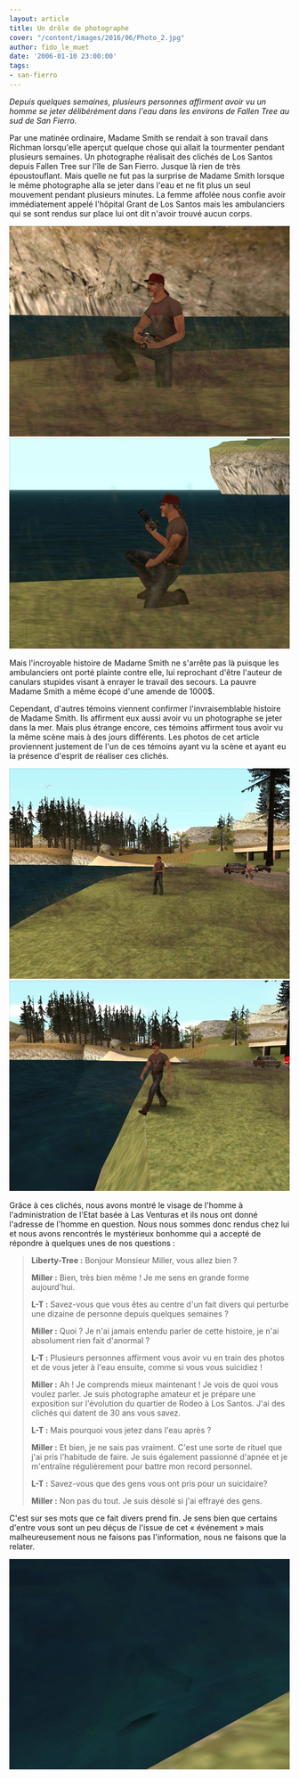 ```yaml
---
layout: article
title: Un drôle de photographe
cover: "/content/images/2016/06/Photo_2.jpg"
author: fido_le_muet
date: '2006-01-10 23:00:00'
tags:
- san-fierro
---
```


_Depuis quelques semaines, plusieurs personnes affirment avoir vu un homme se jeter délibérément dans l'eau dans les environs de Fallen Tree au sud de San Fierro._

Par une matinée ordinaire, Madame Smith se rendait à son travail dans Richman lorsqu'elle aperçut quelque chose qui allait la tourmenter pendant plusieurs semaines. Un photographe réalisait des clichés de Los Santos depuis Fallen Tree sur l'île de San Fierro. Jusque là rien de très époustouflant. Mais quelle ne fut pas la surprise de Madame Smith lorsque le même photographe alla se jeter dans l'eau et ne fit plus un seul mouvement pendant plusieurs minutes. La femme affolée nous confie avoir immédiatement appelé l'hôpital Grant de Los Santos mais les ambulanciers qui se sont rendus sur place lui ont dit n'avoir trouvé aucun corps.

![](/content/images/2005/01/Photo_1.jpg)
![](/content/images/2005/01/Photo_3.jpg)

Mais l'incroyable histoire de Madame Smith ne s'arrête pas là puisque les ambulanciers ont porté plainte contre elle, lui reprochant d'être l'auteur de canulars stupides visant à enrayer le travail des secours. La pauvre Madame Smith a même écopé d'une amende de 1000$.

Cependant, d'autres témoins viennent confirmer l'invraisemblable histoire de Madame Smith. Ils affirment eux aussi avoir vu un photographe se jeter dans la mer. Mais plus étrange encore, ces témoins affirment tous avoir vu la même scène mais à des jours différents. Les photos de cet article proviennent justement de l'un de ces témoins ayant vu la scène et ayant eu la présence d'esprit de réaliser ces clichés.

![](/content/images/2005/01/Photo_4.jpg)
![](/content/images/2005/01/Photo_5.jpg)

Grâce à ces clichés, nous avons montré le visage de l'homme à l'administration de l'Etat basée à Las Venturas et ils nous ont donné l'adresse de l'homme en question. Nous nous sommes donc rendus chez lui et nous avons rencontrés le mystérieux bonhomme qui a accepté de répondre à quelques unes de nos questions :

> **Liberty-Tree :** Bonjour Monsieur Miller, vous allez bien ?
> 
> **Miller :** Bien, très bien même ! Je me sens en grande forme aujourd'hui.
> 
> **L-T :** Savez-vous que vous êtes au centre d'un fait divers qui perturbe une dizaine de personne depuis quelques semaines ?
> 
> **Miller :** Quoi ? Je n'ai jamais entendu parler de cette histoire, je n'ai absolument rien fait d'anormal ?
> 
> **L-T :** Plusieurs personnes affirment vous avoir vu en train des photos et de vous jeter à l'eau ensuite, comme si vous vous suicidiez !
> 
> **Miller :** Ah ! Je comprends mieux maintenant ! Je vois de quoi vous voulez parler. Je suis photographe amateur et je prépare une exposition sur l'évolution du quartier de Rodeo à Los Santos. J'ai des clichés qui datent de 30 ans vous savez.
> 
> **L-T :** Mais pourquoi vous jetez dans l'eau après ?
> 
> **Miller :** Et bien, je ne sais pas vraiment. C'est une sorte de rituel que j'ai pris l'habitude de faire. Je suis également passionné d'apnée et je m'entraîne régulièrement pour battre mon record personnel.
> 
> **L-T :** Savez-vous que des gens vous ont pris pour un suicidaire?
> 
> **Miller :** Non pas du tout. Je suis désolé si j'ai effrayé des gens.

C'est sur ses mots que ce fait divers prend fin. Je sens bien que certains d'entre vous sont un peu déçus de l'issue de cet « événement » mais malheureusement nous ne faisons pas l'information, nous ne faisons que la relater.

![](/content/images/2005/01/Photo_6.jpg)